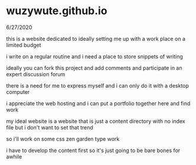 # wuzywute.github.io

6/27/2020

this is a website dedicated to ideally setting me up with a work place on a limited budget 

i write on a regular routine and i need a place to store snippets of writing

ideally you can fork this project and add comments and participate in an expert discussion forum

there is a need for me to express myself and i can only do it with a desktop computer

i appreciate the web hosting and i can put a portfolio together here and find work

my ideal website is a website that is just a content directory with no index file but i don't want to set that trend

so i'll work on some css zen garden type work 

i have to develop the content first so it's just going to be bare bones for awhile 



